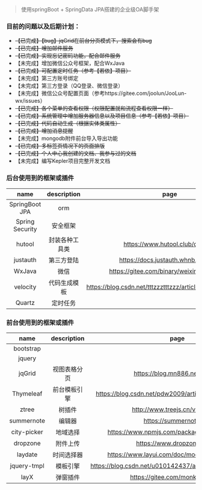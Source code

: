 > 使用springBoot + SpringData JPA搭建的企业级OA脚手架

### 目前的问题以及后期计划：

- ~~【已完成】【bug】jqGrid在前台分页模式下，搜索会有bug~~
- ~~【已完成】增加邮件服务~~
- ~~【已完成】实现忘记密码功能，配合邮件服务~~
- 【未完成】增加微信公众号框架，配合WxJava
- ~~【已完成】可配置定时任务（参考【若依】项目）~~
- 【未完成】第三方账号绑定
- 【未完成】第三方登录（QQ登录、微信登录）
- 【未完成】微信公众号配置页面（参考https://gitee.com/joolun/JooLun-wx/issues）
- ~~【已完成】各个菜单的查看权限（权限配置就和流程查看权限一样）~~
- ~~【已完成】系统管理中增加服务器信息以及项目信息（参考【若依】项目）~~
- ~~【已完成】代码自动生成（根据实体类属性）~~
- ~~【已完成】增加消息提醒~~
- 【未完成】mongodb附件前台导入导出功能
- ~~【已完成】多标签页情况下的页面排版~~
- ~~【已完成】个人中心我创建的文档、我参与过的文档~~
- 【未完成】编写Kepler项目完整开发文档

### 后台使用到的框架或插件
|  name |  description | page |
| :------------: | :------------: | :------------: |
| SpringBoot JPA | orm |  |
| Spring Security  |  安全框架 |  |
| hutool | 封装各种工具类 | https://www.hutool.club/docs/#/ |
| justauth | 第三方登陆 | https://docs.justauth.whnb.wang/#/ |
| WxJava | 微信 | https://gitee.com/binary/weixin-java-tools |
| velocity | 代码生成模板 | https://blog.csdn.net/tttzzztttzzz/article/details/90720877 |
| Quartz | 定时任务 |  |

### 前台使用到的框架或插件
|  name |  description | page |
| :------------: | :------------: | :------------: |
| bootstrap |  |  |
| jquery |  |  |
| jqGrid | 视图表格分页 | https://blog.mn886.net/jqGrid/ |
| Thymeleaf | 前台模板引擎 | https://blog.csdn.net/pdw2009/article/details/44700897 |
| ztree | 树插件 |  http://www.treejs.cn/v3/api.php |
| summernote | 编辑器 | https://summernote.org |
| city-picker | 地域选择 | https://www.npmjs.com/package/city-picker-pc |
| dropzone | 附件上传 | https://www.dropzonejs.com |
| laydate | 时间选择器 | https://www.layui.com/doc/modules/laydate.html |
| jquery-tmpl | 模板引擎 | https://blog.csdn.net/u010142437/article/details/84399222 |
| layX | 弹窗插件 | https://gitee.com/monksoul/LayX |
